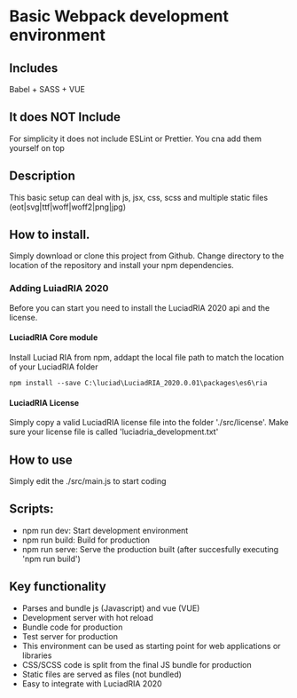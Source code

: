 # Basic Webpack development environment
## Includes
 Babel + SASS + VUE

## It does NOT Include
 For simplicity it does not include ESLint or Prettier. You cna add them yourself on top 

## Description
This basic setup can deal with js, jsx, css, scss and multiple static files (eot|svg|ttf|woff|woff2|png|jpg)

## How to install.  
Simply download or clone this project from Github.
Change directory to the location of the repository and install your npm dependencies.

### Adding LuiadRIA 2020
Before you can start you need to install the LuciadRIA 2020 api and the license.
#### LuciadRIA Core module
Install Luciad RIA from npm,  addapt the local file path to match the location of your LuciadRIA folder
```
npm install --save C:\luciad\LuciadRIA_2020.0.01\packages\es6\ria
```
#### LuciadRIA License
Simply copy a valid LuciadRIA license file into the folder './src/license'. Make sure your license file is called 'luciadria_development.txt'

## How to use 
Simply edit the ./src/main.js to start coding


## Scripts:

* npm run dev: Start development environment
* npm run build: Build for production
* npm run serve: Serve the production built (after succesfully executing 'npm run build')

## Key functionality

- Parses and bundle js (Javascript)  and vue (VUE)
- Development server with hot reload
- Bundle code for production
- Test server for production
- This environment can be used as starting point for web applications or libraries
- CSS/SCSS code is split from the final JS bundle for production
- Static files are served as files (not bundled)
- Easy to integrate with LuciadRIA 2020



 
 
